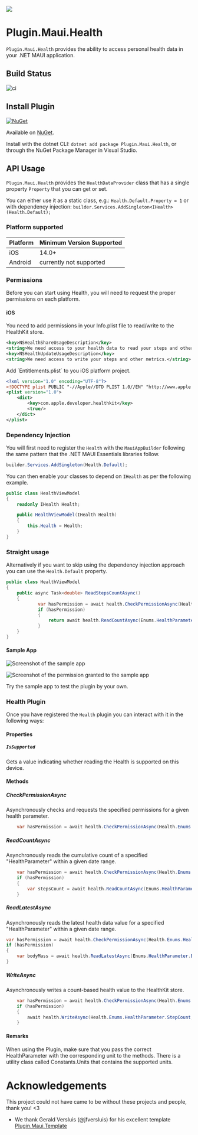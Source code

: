 ![](nuget.png)
# Plugin.Maui.Health

`Plugin.Maui.Health` provides the ability to access personal health data in your .NET MAUI application.


## Build Status
![ci](https://github.com/0xc3u/Plugin.Maui.Health/actions/workflows/ci.yml/badge.svg)


## Install Plugin

[![NuGet](https://img.shields.io/nuget/v/Plugin.Maui.Health.svg?label=NuGet)](https://www.nuget.org/packages/Plugin.Maui.Health/)

Available on [NuGet](http://www.nuget.org/packages/Plugin.Maui.Health).

Install with the dotnet CLI: `dotnet add package Plugin.Maui.Health`, or through the NuGet Package Manager in Visual Studio.

## API Usage

`Plugin.Maui.Health` provides the `HealthDataProvider` class that has a single property `Property` that you can get or set.

You can either use it as a static class, e.g.: `Health.Default.Property = 1` or with dependency injection: `builder.Services.AddSingleton<IHealth>(Health.Default);`


### Platform supported

| Platform | Minimum Version Supported |
|----------|--------------------------|
| iOS      | 14.0+                     |
| Android  | currently not supported        |



### Permissions

Before you can start using Health, you will need to request the proper permissions on each platform.

#### iOS

You need to add permissions in your Info.plist file to read/write to the HealthKit store.

```xml
<key>NSHealthShareUsageDescription</key>
<string>We need access to your health data to read your steps and other metrics.</string>
<key>NSHealthUpdateUsageDescription</key>
<string>We need access to write your steps and other metrics.</string>
````

Add ´Entitlements.plist´ to you iOS platform project.
```xml
<?xml version="1.0" encoding="UTF-8"?>
<!DOCTYPE plist PUBLIC "-//Apple//DTD PLIST 1.0//EN" "http://www.apple.com/DTDs/PropertyList-1.0.dtd">
<plist version="1.0">
	<dict>
		<key>com.apple.developer.healthkit</key>
		<true/>
	</dict>
</plist>
````


### Dependency Injection

You will first need to register the `Health` with the `MauiAppBuilder` following the same pattern that the .NET MAUI Essentials libraries follow.

```csharp
builder.Services.AddSingleton(Health.Default);
```

You can then enable your classes to depend on `IHealth` as per the following example.

```csharp
public class HealthViewModel
{
    readonly IHealth Health;

    public HealthViewModel(IHealth Health)
    {
        this.Health = Health;
    }
}
```

### Straight usage

Alternatively if you want to skip using the dependency injection approach you can use the `Health.Default` property.

```csharp
public class HealthViewModel
{
    public async Task<double> ReadStepsCountAsync()
    {
        	var hasPermission = await health.CheckPermissionAsync(Health.Enums.HealthParameter.StepCount, Health.Enums.PermissionType.Read | Health.Enums.PermissionType.Write);
			if (hasPermission)
			{
				return await health.ReadCountAsync(Enums.HealthParameter.StepCount, DateTime.Now.AddDays(-1), DateTime.Now);
			}
    }
}
```


#### Sample App

![Screenshot of the sample app](https://github.com/0xc3u/Plugin.Maui.Health/blob/main/screenshots/plugin_sample.png?raw=true)

![Screenshot of the permission granted to the sample app](https://github.com/0xc3u/Plugin.Maui.Health/blob/main/screenshots/plugin_permissions.png?raw=true)


Try the sample app to test the plugin by your own.

### Health Plugin

Once you have registered the `Health` plugin you can interact with it in the following ways:

#### Properties

##### `IsSupported`

Gets a value indicating whether reading the Health is supported on this device.


#### Methods

##### CheckPermissionAsync
Asynchronously checks and requests the specified permissions for a given health parameter.
```csharp
	var hasPermission = await health.CheckPermissionAsync(Health.Enums.HealthParameter.StepCount, Health.Enums.PermissionType.Read | Health.Enums.PermissionType.Write);
```

##### ReadCountAsync
Asynchronously reads the cumulative count of a specified "HealthParameter" within a given date range.
```csharp
	var hasPermission = await health.CheckPermissionAsync(Health.Enums.HealthParameter.StepCount, Health.Enums.PermissionType.Write);
	if (hasPermission)
	{
		var stepsCount = await health.ReadCountAsync(Enums.HealthParameter.StepCount, DateTime.Now.AddDays(-1), DateTime.Now);
	}
```

##### ReadLatestAsync
Asynchronously reads the latest health data value for a specified  "HealthParameter"  within a given date range.
```csharp
var hasPermission = await health.CheckPermissionAsync(Health.Enums.HealthParameter.BodyMass, Health.Enums.PermissionType.Read | Health.Enums.PermissionType.Write);
if (hasPermission)
{
	var bodyMass = await health.ReadLatestAsync(Enums.HealthParameter.BodyMass, DateTime.Now.AddDays(-1), DateTime.Now, Constants.Units.Mass.Kilograms);
}
```

##### WriteAsync
Asynchronously writes a count-based health value to the HealthKit store.
```csharp
	var hasPermission = await health.CheckPermissionAsync(Health.Enums.HealthParameter.StepCount, Health.Enums.PermissionType.Write);
	if (hasPermission)
	{
		await health.WriteAsync(Health.Enums.HealthParameter.StepCount, DateTime.Now, 250);
	}
```

#### Remarks
When using the Plugin, make sure that you pass the correct HealthParameter with the corresponding unit to the methods.
There is a utility class called Constants.Units that contains the supported units.

# Acknowledgements

This project could not have came to be without these projects and people, thank you! <3

- We thank Gerald Versluis (@jfversluis) for his excellent template [Plugin.Maui.Template](https://github.com/jfversluis/Plugin.Maui.Feature)
